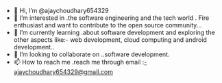 - 👋 Hi, I’m @ajaychoudhary654329
- 👀 I’m interested in .the software engineering and the tech world . Fire enthusiast and want to contribute to the open source community...
- 🌱 I’m currently learning .about software development and exploring the other aspects like:- web development, cloud computing and android development..
- 💞️ I’m looking to collaborate on ..software development.
- 📫 How to reach me .reach me through email :-ajaychoudhary654329@gmail.com

<!---
ajaychoudhary654329/ajaychoudhary654329 is a ✨ special ✨ repository because its `README.md` (this file) appears on your GitHub profile.
You can click the Preview link to take a look at your changes.
--->
